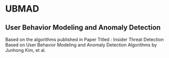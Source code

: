 # UBMAD
## User Behavior Modeling and Anomaly Detection

Based on the algorithms published in Paper Titled : 
  Insider Threat Detection Based on User Behavior Modeling and Anomaly Detection Algorithms by Junhong Kim, et al.
